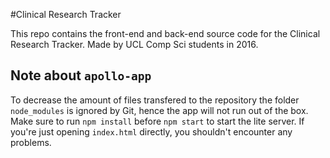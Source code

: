 #Clinical Research Tracker

This repo contains the front-end and back-end source code for the Clinical Research Tracker. Made by UCL Comp Sci students in 2016. 

## Note about `apollo-app`

To decrease the amount of files transfered to the repository the folder `node_modules` is ignored by Git, hence the app will not run out of the box. Make sure to run `npm install` before `npm start` to start the lite server. If you're just opening `index.html` directly, you shouldn't encounter any problems.
